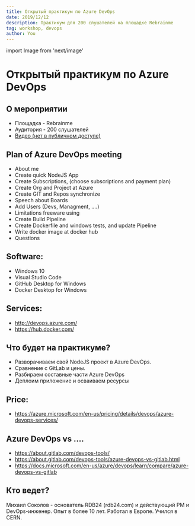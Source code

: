 ```yaml
---
title: Открытый практикум по Azure DevOps 
date: 2019/12/12
description: Практикум для 200 слушателей на площадке Rebrainme
tag: workshop, devops 
author: You
---
```


import Image from 'next/image'

# Открытый практикум по Azure DevOps 
## О мероприятии
 - Площадка - Rebrainme 
 - Аудитория -  200 слушателей
 - [Видео (нет в публичном доступе)](https://lk.rebrainme.com/devops/open-devops/video/125)





## Plan of Azure DevOps meeting
 - About me
 - Create quick NodeJS App
 - Create Subscriptions, (choose subscriptions and payment plan)
 - Create Org and Project at Azure 
 - Create GIT and Repos synchronize
 - Speech about Boards 
 - Add Users (Devs, Managment, ....)
 - Limitations freeware using
 - Create Build Pipeline
 - Create Dockerfile and windows tests, and update Pipeline
 - Write docker image at docker hub
 - Questions


## Software:
 - Windows 10
 - Visual Studio Code
 - GitHub Desktop for Windows
 - Docker Desktop for Windows


## Services:
 - http://devops.azure.com/
 - https://hub.docker.com/





## Что будет на практикуме?
 - Разворачиваем свой NodeJS проект в Azure DevOps.
 - Сравнение с GitLab и цены.
 - Разбираем составные части Azure DevOps
 - Деплоим приложение и осваиваем ресурсы



## Price:
 - https://azure.microsoft.com/en-us/pricing/details/devops/azure-devops-services/



## Azure DevOps  vs ....
 - https://about.gitlab.com/devops-tools/
 - https://about.gitlab.com/devops-tools/azure-devops-vs-gitlab.html
 - https://docs.microsoft.com/en-us/azure/devops/learn/compare/azure-devops-vs-gitlab


## Кто ведет?
Михаил Соколов - основатель RDB24 (rdb24.com) и действующий PM и DevOps-инженер. 
Опыт в более 10 лет. Работал в Европе. Учился в CERN.